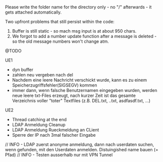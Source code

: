 Please write the folder name for the directory only - no "/" afterwards - it gets attached automatically.

Two upfront problems that still persist within the code:
1. Buffer is still static - so mach msg input is at about 950 chars.
2. We forgot to add a number update function after a message is deleted - so the old message numbers won't change atm.


@TODO

UE1
- dyn buffer
- zahlen neu vergeben nach del
- Nachdem eine leere Nachricht verschickt wurde, kann es zu einem Speicherzugriffsfehler(SIGSEGV) kommen
- immer dann, wenn falsche Benutzernamen eingegeben wurden, werden neue leere txt-Files erzeugt, nach kurzer Zeit ist das gesamte Verzeichnis voller "toter" Textfiles (z.B. DEL.txt, ..txt, asdfasdf.txt, ...)

UE2
- Thread catching at the end 
- LDAP Anmeldung Cleanup 
- LDAP Anmeldung Rueckmeldung an CLient
- Sperre der IP nach 3mal falscher Eingabe


// INFO - LDAP zuerst anonyme anmeldung, dann nach userdaten suchen, wenn gefunden, mit den Userdaten anmelden. Distuingished name bauen (= Pfad)
// INFO - Testen ausserhalb nur mit VPN Tunnel
